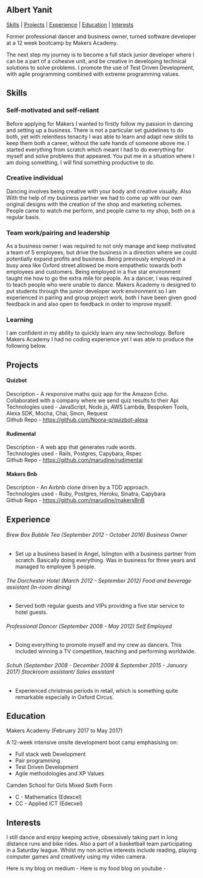 ## Albert Yanit ##

[Skills](#skills) | [Projects](#projects) | [Experience](#experience) | [Education](#education) | [Interests](#interests)

Former professional dancer and business owner, turned software developer at a 12 week bootcamp by Makers Academy.

The next step my journey is to become a full stack junior developer where I can be a part of a cohesive unit, and be creative in developing technical solutions to solve problems. I promote the use of Test Driven Development, with agile programming combined with extreme programming values.

## Skills

### Self-motivated and self-reliant

Before applying for Makers I wanted to firstly follow my passion in dancing and setting up a business. There is not a particular set guidelines to do both, yet with relentless tenacity I was able to learn and adapt new skills to keep them both a career, without the safe hands of someone above me. I started everything from scratch which meant I had to do everything for myself and solve problems that appeared. You put me in a situation where I am doing something, I will find something productive to do.

### Creative individual

Dancing involves being creative with your body and creative visually. Also With the help of my business partner we had to come up with our own original designs with the creation of the shop and  marketing schemes. People came to watch me perform, and people came to my shop, both on a regular basis.

### Team work/pairing and leadership

As a business owner I was required to not only manage and keep motivated a team of 5 employees, but drive the business in a direction where we could potentially expand profits and business. Being previously employed in a busy area like Oxford street allowed be more empathetic towards both employees and customers. Being employed in a five star environment taught me how to go the extra mile for people. As a dancer, I was required to  teach people who were unable to dance. Makers Academy is designed to put students through the junior developer work environment so I am experienced in pairing and group project work, both I have been given good feedback in and also open to feedback in order to improve myself.

### Learning

I am confident in my ability to quickly learn any new technology. Before Makers Academy I had no coding experience yet I was able to produce the following below.

## Projects

#### Quizbot
Description - A responsive maths quiz app for the Amazon Echo. Collaborated with a company where we send quiz results to their Api
<br>Technologies used - JavaScript, Node.js, AWS Lambda, Bespoken Tools, Alexa SDK, Mocha, Chai, Sinon, Request
<br>Github Repo - https://github.com/Noora-q/quizbot-alexa

#### Rudimental
Description -  A web app that generates rude words.
<br>Technologies used - Rails, Postgres, Capybara, Rspec
<br>Github Repo - https://github.com/marudine/rudimental

#### Makers Bnb
Description - An Airbnb clone driven by a TDD approach.
<br>Technologies used - Ruby, Postgres, Heroku, Sinatra, Capybara
<br>Github Repo - https://github.com/marudine/makersBnB

## Experience

###### Brew Box Bubble Tea (September 2012 -  October 2016) Business Owner

- Set up a business based in Angel, Islington with a business partner from scratch. Basically doing everything. Was in business for three years and managed to employee 5 people.

###### The Dorchester Hotel (March 2012 - September 2012) Food and beverage assistant (In-room dining)

- Served both regular guests and VIPs providing a five star service to hotel guests.

###### Professional Dancer (September 2008 - May 2012) Self Employed  

- Doing everything to promote myself and my crew as dancers. This included winning a TV competition, teaching and performing worldwide.

###### Schuh (September 2008 - December 2009 & September 2015 - January 2017) Stockroom assistant/ Sales assistant

- Experienced christmas periods in retail, which is something quite remarkable especially in Oxford Circus.

## Education

Makers Academy (February 2017 to May 2017)

A 12-week intensive onsite development boot camp emphasising on:
* Full stack web Development
* Pair programming
* Test Driven Development
* Agile methodologies and XP Values

Camden School for Girls Mixed Sixth Form

* C - Mathematics (Edexcel)
* CC - Applied ICT (Edecxel)

## Interests

I still dance and enjoy keeping active, obsessively taking part in long distance runs and bike rides. Also a part of a basketball team participating in a Saturday league. Whilst my non active interests include reading, playing computer games and creatively using my video camera.

Here is my blog on medium -
Here is my food blog on youtube -
